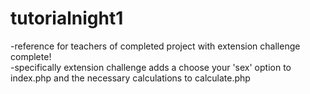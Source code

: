 # tutorialnight1
-reference for teachers of completed project with extension challenge complete!<br>
-specifically extension challenge adds a choose your 'sex' option to index.php and the necessary calculations to calculate.php
